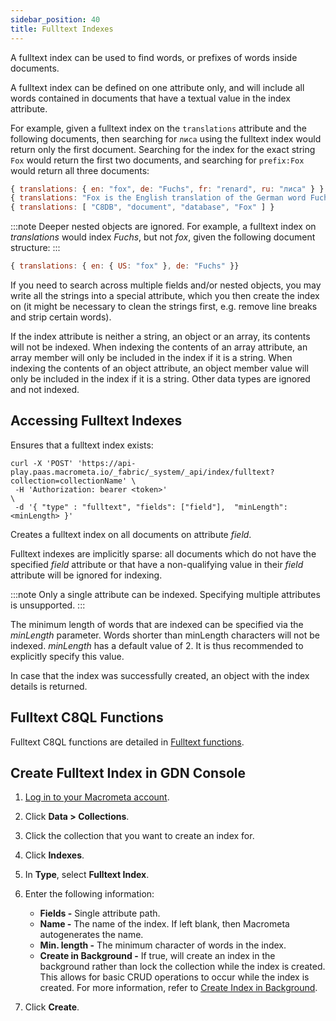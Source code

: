 ```yaml
---
sidebar_position: 40
title: Fulltext Indexes
---
```


A fulltext index can be used to find words, or prefixes of words inside documents.

A fulltext index can be defined on one attribute only, and will include all words contained in documents that have a textual value in the index attribute.

For example, given a fulltext index on the `translations` attribute and the following documents, then searching for `лиса` using the fulltext index would return only the first document. Searching for the index for the exact string `Fox` would return the first two documents, and searching for `prefix:Fox` would return all three documents:

```js
{ translations: { en: "fox", de: "Fuchs", fr: "renard", ru: "лиса" } }
{ translations: "Fox is the English translation of the German word Fuchs" }
{ translations: [ "C8DB", "document", "database", "Fox" ] }
```

:::note
Deeper nested objects are ignored. For example, a fulltext index on _translations_ would index _Fuchs_, but not _fox_, given the following document structure:
:::

```js
{ translations: { en: { US: "fox" }, de: "Fuchs" }}
```

If you need to search across multiple fields and/or nested objects, you may write all the strings into a special attribute, which you then create the index on (it might be necessary to clean the strings first, e.g. remove line breaks and strip certain words).

If the index attribute is neither a string, an object or an array, its contents will not be indexed. When indexing the contents of an array attribute, an array member will only be included in the index if it is a string. When indexing the contents of an object attribute, an object member value will only be included in the index if it is a string. Other data types are ignored and not indexed.

## Accessing Fulltext Indexes

Ensures that a fulltext index exists:

```cURL
curl -X 'POST' 'https://api-play.paas.macrometa.io/_fabric/_system/_api/index/fulltext?collection=collectionName' \
 -H 'Authorization: bearer <token>'                                                                            \
 -d '{ "type" : "fulltext", "fields": ["field"],  "minLength": <minLength> }'
```

Creates a fulltext index on all documents on attribute _field_.

Fulltext indexes are implicitly sparse: all documents which do not have the specified _field_ attribute or that have a non-qualifying value in their _field_ attribute will be ignored for indexing.

:::note
Only a single attribute can be indexed. Specifying multiple attributes is unsupported.
:::

The minimum length of words that are indexed can be specified via the _minLength_ parameter. Words shorter than minLength characters will not be indexed. _minLength_ has a default value of 2. It is thus recommended to explicitly specify this value.

In case that the index was successfully created, an object with the index details is returned.

## Fulltext C8QL Functions

Fulltext C8QL functions are detailed in [Fulltext functions](../../../queries/c8ql/functions/fulltext.md).

## Create Fulltext Index in GDN Console

1. [Log in to your Macrometa account](https://auth-play.macrometa.io/).
1. Click **Data > Collections**.
1. Click the collection that you want to create an index for.
1. Click **Indexes**.
1. In **Type**, select **Fulltext Index**.
1. Enter the following information:

   - **Fields -** Single attribute path.
   - **Name -** The name of the index. If left blank, then Macrometa autogenerates the name.
   - **Min. length -** The minimum character of words in the index.
   - **Create in Background -** If true, will create an index in the background rather than lock the collection while the index is created. This allows for basic CRUD operations to occur while the index is created. For more information, refer to [Create Index in Background](create-index-in-background.md).

1. Click **Create**.
